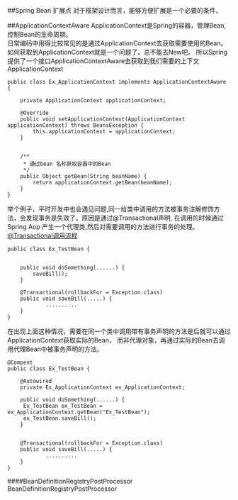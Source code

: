##Spring Bean 扩展点
对于框架设计而言，能够方便扩展是一个必要的条件。

##ApplicationContextAware
ApplicationContext是Spring的容器，管理Bean,控制Bean的生命周期。  
日常编码中用得比较常见的是通过ApplicationContext去获取需要使用的Bean。如何获取到ApplicationContext就是一个问题了。总不能去New吧。
所以Spring 提供了一个接口ApplicationContextAware去获取到我们需要的上下文ApplicationContext
````
public class Ex_ApplicationContext implements ApplicationContextAware {

    private ApplicationContext applicationContext;

    @Override
    public void setApplicationContext(ApplicationContext applicationContext) throws BeansException {
        this.applicationContext = applicationContext;
    }


    /**
     * 通过bean 名称获取容器中的Bean
     */
    public Object getBean(String beanName) {
        return applicationContext.getBean(beanName);
    }
}
````
举个例子，平时开发中也会遇见问题,同一给类中调用的方法被事务注解修饰方法，会发现事务是失效了。原因是通过@Transactional声明,
在调用的时候通过Spring Aop 产生一个代理类,然后对需要调用的方法进行事务的处理。
[@Transactional调用流程](<https://blog.csdn.net/m0_37609579/article/details/81503478>)
```
public class Ex_TestBean {


    public void doSomething(......) {
        saveBill();
    }

    @Transactional(rollbackFor = Exception.class)
    public void saveBill(.....) {
            ..........
    }
}

```
在出现上面这种情况，需要在同一个类中调用带有事务声明的方法是后就可以通过ApplicationContext获取实际的Bean，
而非代理对象，再通过实际的Bean去调用代理Bean中被事务声明的方法。
```
@Compent
public class Ex_TestBean {

    @Autowired
    private Ex_ApplicationContext ex_ApplicationContext;

    public void doSomething(......) {
     Ex_TestBean ex_TestBean = ex_ApplicationContext.getBean("Ex_TestBean");
     ex_TestBean.saveBill();
    }


    @Transactional(rollbackFor = Exception.class)
    public void saveBill(.....) {
            ..........
    }
}
```


####BeanDefinitionRegistryPostProcessor
BeanDefinitionRegistryPostProcessor




